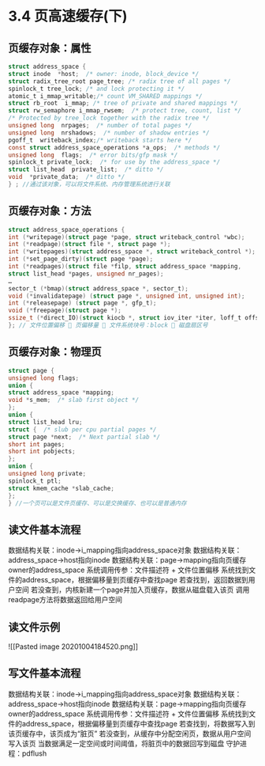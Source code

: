 # 3.4 页高速缓存(下)
## 页缓存对象：属性
```c
struct address_space {
struct inode  *host;  /* owner: inode, block_device */
struct radix_tree_root page_tree; /* radix tree of all pages */
spinlock_t tree_lock; /* and lock protecting it */
atomic_t i_mmap_writable;/* count VM_SHARED mappings */
struct rb_root  i_mmap; /* tree of private and shared mappings */
struct rw_semaphore i_mmap_rwsem;  /* protect tree, count, list */
/* Protected by tree_lock together with the radix tree */
unsigned long  nrpages;  /* number of total pages */
unsigned long  nrshadows;  /* number of shadow entries */
pgoff_t  writeback_index;/* writeback starts here */
const struct address_space_operations *a_ops;  /* methods */
unsigned long  flags;  /* error bits/gfp mask */
spinlock_t private_lock;  /* for use by the address_space */
struct list_head  private_list;  /* ditto */
void  *private_data;  /* ditto */
} ; //通过该对象，可以将文件系统、内存管理系统进行关联
```
## 页缓存对象：方法
```c
struct address_space_operations {
int (*writepage)(struct page *page, struct writeback_control *wbc);
int (*readpage)(struct file *, struct page *);
int (*writepages)(struct address_space *, struct writeback_control *);
int (*set_page_dirty)(struct page *page);
int (*readpages)(struct file *filp, struct address_space *mapping,
struct list_head *pages, unsigned nr_pages);
…
sector_t (*bmap)(struct address_space *, sector_t);
void (*invalidatepage) (struct page *, unsigned int, unsigned int);
int (*releasepage) (struct page *, gfp_t);
void (*freepage)(struct page *);
ssize_t (*direct_IO)(struct kiocb *, struct iov_iter *iter, loff_t offset);
}; // 文件位置偏移  页偏移量  文件系统块号：block  磁盘扇区号
```
## 页缓存对象：物理页
```c
struct page {
unsigned long flags;
union {
struct address_space *mapping;
void *s_mem;  /* slab first object */
};
union {
struct list_head lru; 
struct {  /* slub per cpu partial pages */
struct page *next;  /* Next partial slab */
short int pages;
short int pobjects;
};
union {
unsigned long private;
spinlock_t ptl;
struct kmem_cache *slab_cache;
};
} //一个页可以是文件页缓存、可以是交换缓存、也可以是普通内存
```

## 读文件基本流程
数据结构关联：inode->i_mapping指向address_space对象
数据结构关联：address_space->host指向inode
数据结构关联：page->mapping指向页缓存owner的address_space
系统调用传参：文件描述符 + 文件位置偏移
系统找到文件的address_space，根据偏移量到页缓存中查找page
若查找到，返回数据到用户空间
若没查到，内核新建一个page并加入页缓存，数据从磁盘载入该页
调用readpage方法将数据返回给用户空间
## 读文件示例
![[Pasted image 20201004184520.png]]
## 写文件基本流程
数据结构关联：inode->i_mapping指向address_space对象
数据结构关联：address_space->host指向inode
数据结构关联：page->mapping指向页缓存owner的address_space
系统调用传参：文件描述符 + 文件位置偏移
系统找到文件的address_space，根据偏移量到页缓存中查找page
若查找到，将数据写入到该页缓存中，该页成为“脏页”
若没查到，从缓存中分配空闲页，数据从用户空间写入该页
当数据满足一定空间或时间阈值，将脏页中的数据回写到磁盘
守护进程：pdflush